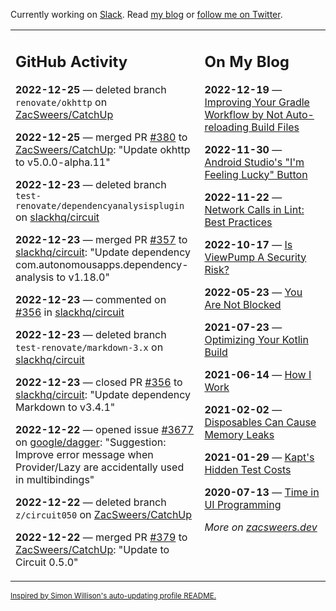 Currently working on [Slack](https://slack.com/). Read [my blog](https://zacsweers.dev/) or [follow me on Twitter](https://twitter.com/ZacSweers).

<table><tr><td valign="top" width="60%">

## GitHub Activity
<!-- githubActivity starts -->
**2022-12-25** — deleted branch `renovate/okhttp` on [ZacSweers/CatchUp](https://github.com/ZacSweers/CatchUp)

**2022-12-25** — merged PR [#380](https://github.com/ZacSweers/CatchUp/pull/380) to [ZacSweers/CatchUp](https://github.com/ZacSweers/CatchUp): "Update okhttp to v5.0.0-alpha.11"

**2022-12-23** — deleted branch `test-renovate/dependencyanalysisplugin` on [slackhq/circuit](https://github.com/slackhq/circuit)

**2022-12-23** — merged PR [#357](https://github.com/slackhq/circuit/pull/357) to [slackhq/circuit](https://github.com/slackhq/circuit): "Update dependency com.autonomousapps.dependency-analysis to v1.18.0"

**2022-12-23** — commented on [#356](https://github.com/slackhq/circuit/pull/356#issuecomment-1363724438) in [slackhq/circuit](https://github.com/slackhq/circuit)

**2022-12-23** — deleted branch `test-renovate/markdown-3.x` on [slackhq/circuit](https://github.com/slackhq/circuit)

**2022-12-23** — closed PR [#356](https://github.com/slackhq/circuit/pull/356) to [slackhq/circuit](https://github.com/slackhq/circuit): "Update dependency Markdown to v3.4.1"

**2022-12-22** — opened issue [#3677](https://github.com/google/dagger/issues/3677) on [google/dagger](https://github.com/google/dagger): "Suggestion: Improve error message when Provider/Lazy are accidentally used in multibindings"

**2022-12-22** — deleted branch `z/circuit050` on [ZacSweers/CatchUp](https://github.com/ZacSweers/CatchUp)

**2022-12-22** — merged PR [#379](https://github.com/ZacSweers/CatchUp/pull/379) to [ZacSweers/CatchUp](https://github.com/ZacSweers/CatchUp): "Update to Circuit 0.5.0"
<!-- githubActivity ends -->
</td><td valign="top" width="40%">

## On My Blog
<!-- blog starts -->
**2022-12-19** — [Improving Your Gradle Workflow by Not Auto-reloading Build Files](https://www.zacsweers.dev/improving-your-workflow-by-not-auto-reloading-build-files/)

**2022-11-30** — [Android Studio's "I'm Feeling Lucky" Button](https://www.zacsweers.dev/android-studios-im-feeling-lucky-button/)

**2022-11-22** — [Network Calls in Lint: Best Practices](https://www.zacsweers.dev/network-calls-in-lint-best-practices/)

**2022-10-17** — [Is ViewPump A Security Risk?](https://www.zacsweers.dev/is-viewpump-a-security-risk/)

**2022-05-23** — [You Are Not Blocked](https://www.zacsweers.dev/you-are-not-blocked/)

**2021-07-23** — [Optimizing Your Kotlin Build](https://www.zacsweers.dev/optimizing-your-kotlin-build/)

**2021-06-14** — [How I Work](https://www.zacsweers.dev/how-i-work/)

**2021-02-02** — [Disposables Can Cause Memory Leaks](https://www.zacsweers.dev/disposables-can-cause-memory-leaks/)

**2021-01-29** — [Kapt's Hidden Test Costs](https://www.zacsweers.dev/kapts-hidden-test-costs/)

**2020-07-13** — [Time in UI Programming](https://www.zacsweers.dev/time-in-ui/)
<!-- blog ends -->
_More on [zacsweers.dev](https://zacsweers.dev/)_
</td></tr></table>

<sub><a href="https://simonwillison.net/2020/Jul/10/self-updating-profile-readme/">Inspired by Simon Willison's auto-updating profile README.</a></sub>